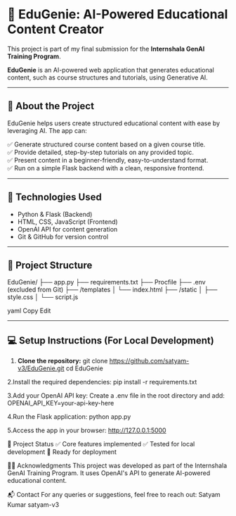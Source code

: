 # 🚀 EduGenie: AI-Powered Educational Content Creator

This project is part of my final submission for the **Internshala GenAI Training Program**.

**EduGenie** is an AI-powered web application that generates educational content, such as course structures and tutorials, using Generative AI.

---

## 📝 About the Project

EduGenie helps users create structured educational content with ease by leveraging AI. The app can:

✅ Generate structured course content based on a given course title.  
✅ Provide detailed, step-by-step tutorials on any provided topic.  
✅ Present content in a beginner-friendly, easy-to-understand format.  
✅ Run on a simple Flask backend with a clean, responsive frontend.  

---

## 🔧 Technologies Used

- Python & Flask (Backend)
- HTML, CSS, JavaScript (Frontend)
- OpenAI API for content generation
- Git & GitHub for version control

---

## 📁 Project Structure

EduGenie/
├── app.py
├── requirements.txt
├── Procfile
├── .env (excluded from Git)
├── /templates
│ └── index.html
├── /static
│ ├── style.css
│ └── script.js

yaml
Copy
Edit


---

## 💻 Setup Instructions (For Local Development)

1. **Clone the repository:**
   git clone https://github.com/satyam-v3/EduGenie.git
   cd EduGenie

2.Install the required dependencies:
    pip install -r requirements.txt

3.Add your OpenAI API key:
Create a .env file in the root directory and add:
    OPENAI_API_KEY=your-api-key-here

4.Run the Flask application:
    python app.py

5.Access the app in your browser:
    http://127.0.0.1:5000

🎯 Project Status
✅ Core features implemented
✅ Tested for local development
🚀 Ready for deployment

👨‍💻 Acknowledgments
This project was developed as part of the Internshala GenAI Training Program.
It uses OpenAI's API to generate AI-powered educational content.

📬 Contact
For any queries or suggestions, feel free to reach out:
Satyam Kumar
satyam-v3